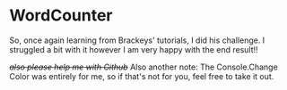 # WordCounter

So, once again learning from Brackeys' tutorials, I did his challenge. I struggled a bit with it however I am very happy with the end result!!

~~*also please help me with Github*~~
Also another note: The Console.Change Color was entirely for me, so if that's not for you, feel free to take it out.

